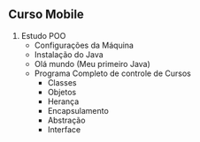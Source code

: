## Curso Mobile

1. Estudo POO 
    - Configurações da Máquina
    - Instalação do Java
    - Olá mundo (Meu primeiro Java)
    - Programa Completo de controle de Cursos
        - Classes
        - Objetos
        - Herança
        - Encapsulamento
        - Abstração
        - Interface 